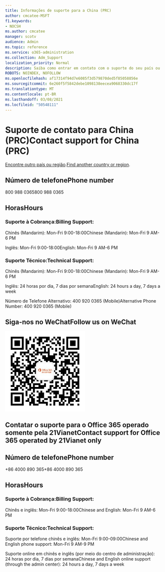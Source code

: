 ```yaml
---
title: Informações de suporte para a China (PRC)
author: cmcatee-MSFT
f1.keywords:
- NOCSH
ms.author: cmcatee
manager: scotv
audience: Admin
ms.topic: reference
ms.service: o365-administration
ms.collection: Adm_Support
localization_priority: Normal
description: Saiba como entrar em contato com o suporte do seu país ou região.
ROBOTS: NOINDEX, NOFOLLOW
ms.openlocfilehash: af17314f94d7e6085f3d579870ded5f85058856e
ms.sourcegitcommit: 6e260f5f5842debe1098138eecea9068330dc17f
ms.translationtype: MT
ms.contentlocale: pt-BR
ms.lasthandoff: 03/08/2021
ms.locfileid: "50548111"
---
```

# <a name="contact-support-for-china-prc"></a><span data-ttu-id="39403-103">Suporte de contato para China (PRC)</span><span class="sxs-lookup"><span data-stu-id="39403-103">Contact support for China (PRC)</span></span>

<span data-ttu-id="39403-104">[Encontre outro país ou região](../contact-support-for-business-products.md).</span><span class="sxs-lookup"><span data-stu-id="39403-104">[Find another country or region](../contact-support-for-business-products.md).</span></span>

## <a name="phone-number"></a><span data-ttu-id="39403-105">Número de telefone</span><span class="sxs-lookup"><span data-stu-id="39403-105">Phone number</span></span>
<span data-ttu-id="39403-106">800 988 0365</span><span class="sxs-lookup"><span data-stu-id="39403-106">800 988 0365</span></span>

## <a name="hours"></a><span data-ttu-id="39403-107">Horas</span><span class="sxs-lookup"><span data-stu-id="39403-107">Hours</span></span>
### <a name="billing-support"></a><span data-ttu-id="39403-108">Suporte à Cobrança:</span><span class="sxs-lookup"><span data-stu-id="39403-108">Billing Support:</span></span>

<span data-ttu-id="39403-109">Chinês (Mandarim): Mon-Fri 9:00-18:00</span><span class="sxs-lookup"><span data-stu-id="39403-109">Chinese (Mandarin): Mon-Fri 9 AM-6 PM</span></span>

<span data-ttu-id="39403-110">Inglês: Mon-Fri 9:00-18:00</span><span class="sxs-lookup"><span data-stu-id="39403-110">English: Mon-Fri 9 AM-6 PM</span></span>

### <a name="technical-support"></a><span data-ttu-id="39403-111">Suporte Técnico:</span><span class="sxs-lookup"><span data-stu-id="39403-111">Technical Support:</span></span>

<span data-ttu-id="39403-112">Chinês (Mandarim): Mon-Fri 9:00-18:00</span><span class="sxs-lookup"><span data-stu-id="39403-112">Chinese (Mandarin): Mon-Fri 9 AM-6 PM</span></span>

<span data-ttu-id="39403-113">Inglês: 24 horas por dia, 7 dias por semana</span><span class="sxs-lookup"><span data-stu-id="39403-113">English: 24 hours a day, 7 days a week</span></span>

<span data-ttu-id="39403-114">Número de Telefone Alternativo: 400 920 0365 (Mobile)</span><span class="sxs-lookup"><span data-stu-id="39403-114">Alternative Phone Number: 400 920 0365 (Mobile)</span></span>

## <a name="follow-us-on-wechat"></a><span data-ttu-id="39403-115">Siga-nos no WeChat</span><span class="sxs-lookup"><span data-stu-id="39403-115">Follow us on WeChat</span></span>
![Código QR do WeChat](../../media/4d8fe09c-1a11-4cd8-be4c-75add8dccddd.jpg)

## <a name="contact-support-for-office-365-operated-by-21vianet-only"></a><span data-ttu-id="39403-117">Contatar o suporte para o Office 365 operado somente pela 21Vianet</span><span class="sxs-lookup"><span data-stu-id="39403-117">Contact support for Office 365 operated by 21Vianet only</span></span>
## <a name="phone-number"></a><span data-ttu-id="39403-118">Número de telefone</span><span class="sxs-lookup"><span data-stu-id="39403-118">Phone number</span></span>
<span data-ttu-id="39403-119">+86 4000 890 365</span><span class="sxs-lookup"><span data-stu-id="39403-119">+86 4000 890 365</span></span>

## <a name="hours"></a><span data-ttu-id="39403-120">Horas</span><span class="sxs-lookup"><span data-stu-id="39403-120">Hours</span></span>
### <a name="billing-support"></a><span data-ttu-id="39403-121">Suporte à Cobrança:</span><span class="sxs-lookup"><span data-stu-id="39403-121">Billing Support:</span></span>

<span data-ttu-id="39403-122">Chinês e inglês: Mon-Fri 9:00-18:00</span><span class="sxs-lookup"><span data-stu-id="39403-122">Chinese and English: Mon-Fri 9 AM-6 PM</span></span>

### <a name="technical-support"></a><span data-ttu-id="39403-123">Suporte Técnico:</span><span class="sxs-lookup"><span data-stu-id="39403-123">Technical Support:</span></span>

<span data-ttu-id="39403-124">Suporte por telefone chinês e inglês: Mon-Fri 9:00-09:00</span><span class="sxs-lookup"><span data-stu-id="39403-124">Chinese and English phone support: Mon-Fri 9 AM-9 PM</span></span>

<span data-ttu-id="39403-125">Suporte online em chinês e inglês (por meio do centro de administração): 24 horas por dia, 7 dias por semana</span><span class="sxs-lookup"><span data-stu-id="39403-125">Chinese and English online support (through the admin center): 24 hours a day, 7 days a week</span></span>
